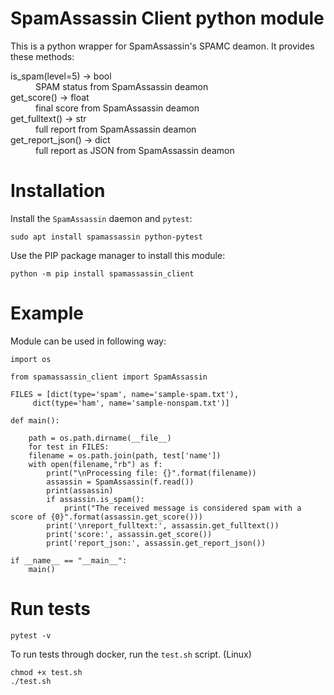 # SpamAssassin Client python module
This is a python wrapper for SpamAssassin's SPAMC deamon. It provides these methods:

<dl>
<dt>is_spam(level=5) -> bool</dt>
<dd>SPAM status from SpamAssassin deamon</dd>
<dt>get_score() -> float</dt>
<dd>final score from SpamAssassin deamon</dd>
<dt>get_fulltext() -> str</dt>
<dd>full report from SpamAssassin deamon</dd>
<dt>get_report_json() -> dict</dt>
<dd>full report as JSON from SpamAssassin deamon</dd>
</dl>

# Installation

Install the `SpamAssassin` daemon and `pytest`:

	sudo apt install spamassassin python-pytest

Use the PIP package manager to install this module:

	python -m pip install spamassassin_client


# Example

Module can be used in following way:

	import os

	from spamassassin_client import SpamAssassin

	FILES = [dict(type='spam', name='sample-spam.txt'),
		 dict(type='ham', name='sample-nonspam.txt')]

	def main():

	    path = os.path.dirname(__file__)
	    for test in FILES:
		filename = os.path.join(path, test['name'])
		with open(filename,"rb") as f:            
		    print("\nProcessing file: {}".format(filename))
		    assassin = SpamAssassin(f.read())
		    print(assassin)
		    if assassin.is_spam():
		        print("The received message is considered spam with a score of {0}".format(assassin.get_score()))
		    print('\nreport_fulltext:', assassin.get_fulltext())
		    print('score:', assassin.get_score())
		    print('report_json:', assassin.get_report_json())

	if __name__ == "__main__":
	    main()


# Run tests

	pytest -v

To run tests through docker, run the `test.sh` script. (Linux)

	chmod +x test.sh
	./test.sh

